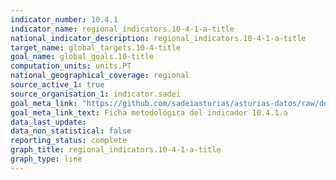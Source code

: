 ```yaml
---
indicator_number: 10.4.1
indicator_name: regional_indicators.10-4-1-a-title
national_indicator_description: regional_indicators.10-4-1-a-title
target_name: global_targets.10-4-title
goal_name: global_goals.10-title
computation_units: units.PT
national_geographical_coverage: regional
source_active_1: true
source_organisation_1: indicator.sadei
goal_meta_link: "https://github.com/sadeiasturias/asturias-datos/raw/develop/descargas/metodologia/10.4.1.a.pdf"
goal_meta_link_text: Ficha metodológica del indicador 10.4.1.a
data_last_update:  
data_non_statistical: false
reporting_status: complete
graph_title: regional_indicators.10-4-1-a-title
graph_type: line
---
```

